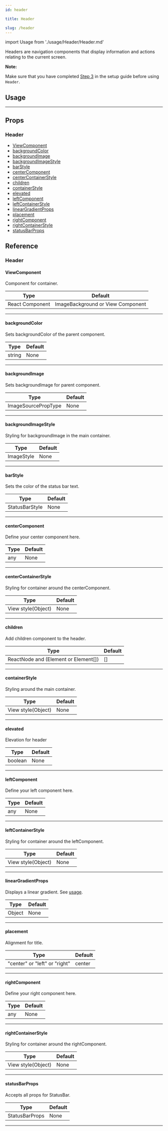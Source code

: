 ```yaml
---
id: header

title: Header

slug: /header
---
```


import Usage from './usage/Header/Header.md'

Headers are navigation components that display information and actions relating to the current screen.

**Note:**

Make sure that you have completed [Step 3](getting_started.md#step-3-setup-react-native-safe-area-context) in the setup guide before using `Header`.

## Usage

<Usage />

---

## Props

### Header

- [ViewComponent](#viewcomponent)
- [backgroundColor](#backgroundcolor)
- [backgroundImage](#backgroundimage)
- [backgroundImageStyle](#backgroundimagestyle)
- [barStyle](#barstyle)
- [centerComponent](#centercomponent)
- [centerContainerStyle](#centercontainerstyle)
- [children](#children)
- [containerStyle](#containerstyle)
- [elevated](#elevated)
- [leftComponent](#leftcomponent)
- [leftContainerStyle](#leftcontainerstyle)
- [linearGradientProps](#lineargradientprops)
- [placement](#placement)
- [rightComponent](#rightcomponent)
- [rightContainerStyle](#rightcontainerstyle)
- [statusBarProps](#statusbarprops)

## Reference

### Header

#### ViewComponent

Component for container.

| Type            | Default                           |
| --------------- | --------------------------------- |
| React Component | ImageBackground or View Component |

---

#### backgroundColor

Sets backgroundColor of the parent component.

| Type   | Default |
| ------ | ------- |
| string | None    |

---

#### backgroundImage

Sets backgroundImage for parent component.

| Type                | Default |
| ------------------- | ------- |
| ImageSourcePropType | None    |

---

#### backgroundImageStyle

Styling for backgroundImage in the main container.

| Type       | Default |
| ---------- | ------- |
| ImageStyle | None    |

---

#### barStyle

Sets the color of the status bar text.

| Type           | Default |
| -------------- | ------- |
| StatusBarStyle | None    |

---

#### centerComponent

Define your center component here.

| Type | Default |
| ---- | ------- |
| any  | None    |

---

#### centerContainerStyle

Styling for container around the centerComponent.

| Type               | Default |
| ------------------ | ------- |
| View style(Object) | None    |

---

#### children

Add children component to the header.

| Type                                 | Default |
| ------------------------------------ | ------- |
| ReactNode and (Element or Element[]) | []      |

---

#### containerStyle

Styling around the main container.

| Type               | Default |
| ------------------ | ------- |
| View style(Object) | None    |

---

#### elevated

Elevation for header

| Type    | Default |
| ------- | ------- |
| boolean | None    |

---

#### leftComponent

Define your left component here.

| Type | Default |
| ---- | ------- |
| any  | None    |

---

#### leftContainerStyle

Styling for container around the leftComponent.

| Type               | Default |
| ------------------ | ------- |
| View style(Object) | None    |

---

#### linearGradientProps

Displays a linear gradient. See [usage](#lineargradient-usage).

| Type   | Default |
| ------ | ------- |
| Object | None    |

---

#### placement

Alignment for title.

| Type                          | Default |
| ----------------------------- | ------- |
| "center" or "left" or "right" | center  |

---

#### rightComponent

Define your right component here.

| Type | Default |
| ---- | ------- |
| any  | None    |

---

#### rightContainerStyle

Styling for container around the rightComponent.

| Type               | Default |
| ------------------ | ------- |
| View style(Object) | None    |

---

#### statusBarProps

Accepts all props for StatusBar.

| Type           | Default |
| -------------- | ------- |
| StatusBarProps | None    |

---
